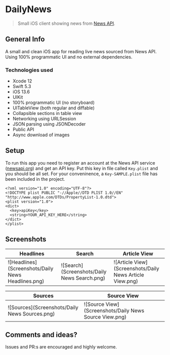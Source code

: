 # DailyNews
> Small iOS client showing news from [News API](https://newsapi.org/).


## General Info
A small and clean iOS app for reading live news sourced from News API. Using 100% programmatic UI and no external dependencies.

### Technologies used
* Xcode 12
* Swift 5.3
* iOS 13.6
* UIKit
* 100% programmatic UI (no storyboard)
* UITableView (both regular and diffable)
* Collapsible sections in table view
* Networking using URLSession
* JSON parsing using JSONDecoder
* Public API
* Async download of images

## Setup
To run this app you need to register an account at the News API service ([newsapi.org](https://newsapi.org)) and get an API key. Put this key in file called `Key.plist` and you should be all set. For your conveninence, a `Key-SAMPLE.plist` file has been included in the project.

```
<?xml version="1.0" encoding="UTF-8"?>
<!DOCTYPE plist PUBLIC "-//Apple//DTD PLIST 1.0//EN" "http://www.apple.com/DTDs/PropertyList-1.0.dtd">
<plist version="1.0">
<dict>
  <key>apiKey</key>
  <string>YOUR_API_KEY_HERE</string>
</dict>
</plist>
```

## Screenshots

| Headlines | Search | Article View |
| -------- | --------- | --------- |
| ![Headlines](Screenshots/Daily News Headlines.png) | ![Search](Screenshots/Daily News Search.png) | ![Article View](Screenshots/Daily News Article View.png) |

| Sources | Source View |
| -------- | --------- |
| ![Sources](Screenshots/Daily News Sources.png) | ![Source View](Screenshots/Daily News Source View.png) |

## Comments and ideas?
Issues and PR:s are encouraged and highly welcome.


